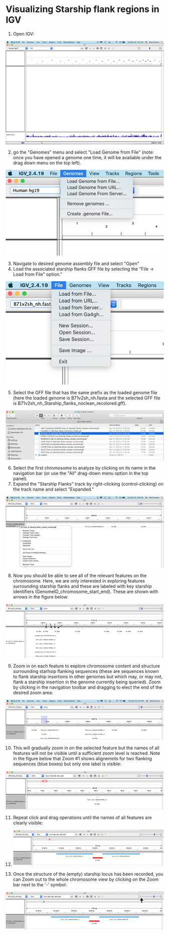 # Visualizing Starship flank regions in IGV
1. Open IGV:
   
![IGV](/screenshots/IGV.png)

2. go the "Genomes" menu and select "Load Genome from File" (note: once you have opened a genome one time, it will be available under the drag down menu on the top left).

![LoadGenome](/screenshots/LoadGenome.png)

3. Navigate to desired genome assembly file and select "Open"
4. Load the associated starship flanks GFF file by selecting the "File -> Load from File" option."

![LoadGFF](/screenshots/LoadGFF.png)

5. Select the GFF file that has the same prefix as the loaded genome file (here the loaded genome is B71v2sh_nh.fasta and the selected GFF file is B71v2sh_nh_Starship_flanks_noclean_recolored.gff).
   
![SelectGFF](/screenshots/SelectGFF.png)

6. Select the first chromosome to analyze by clicking on its name in the navigation bar (or use the "All" drag-down menu option in the top panel).
7. Expand the "Starship Flanks" track by right-clicking (control-clicking) on the track name and select "Expanded."
    
![SelectExpand](/screenshots/SelectExpand.png)

8. Now you should be able to see all of the relevant features on the chromosome. Here, we are only interested in exploring features surrounding starship flanks and these are labeled with key starship identifiers (GenomeID_chromosome_start_end). These are shown with arrows in the figure below:
    
![FindFeatures2](/screenshots/FindFeatures2.png)

9. Zoom in on each feature to explore chromosome content and structure surrounding starhsip flanking sequences (these are sequences known to flank starship insertions in other genomes but which may, or may not, flank a starship insertion in the genome currently being queried). Zoom by clicking in the navigation toolbar and dragging to elect the end of the desired zoom area:
    
![DragNZoom](/screenshots/DragNZoom.png)

10. This will gradually zoom in on the selected feature but the names of all features will not be visible until a sufficient zoom level is reached. Note in the figure below that Zoom #1 shows alignemnts for two flanking sequences (blue boxes) but only one label is visible:
    
![Zoom1](/screenshots/Zoom1.png) 

11. Repeat click and drag operations until the names of all features are clearly visible:
    
12. ![FullZoom](/screenshots/FullZoom.png)
    
13. Once the structure of the (empty) starship locus has been recorded, you can Zoom out to the whole chromosome view by clicking on the Zoom bar next to the '-' symbol:
 
![ZoomOut](/screenshots/ZoomOut.png)
